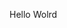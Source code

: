 Hello Wolrd
































































































































































































































































































































































































































































































































































































































































































































































































